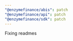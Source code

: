 ```yaml
---
"@enzymefinance/abis": patch
"@enzymefinance/api": patch
"@enzymefinance/sdk": patch
---
```


Fixing readmes
